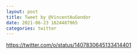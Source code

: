 ```yaml
--- 
layout: post 
title: Tweet by @VincentAuGondor 
date: 2021-06-23 1624487965 
categories: twitter 
--- 
```

https://twitter.com/o/status/1407830645133414401